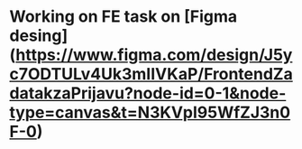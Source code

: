 ﻿# Working on FE task on [Figma desing] (https://www.figma.com/design/J5yc7ODTULv4Uk3mIIVKaP/FrontendZadatakzaPrijavu?node-id=0-1&node-type=canvas&t=N3KVpI95WfZJ3n0F-0)
